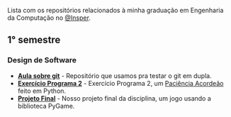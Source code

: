 Lista com os repositórios relacionados à minha graduação em Engenharia da Computação no [@Insper](https://github.com/insper).

## 1° semestre

### Design de Software

- **[Aula sobre git](https://github.com/pedrofracassi/insper-dessoft-git)** - Repositório que usamos pra testar o git em dupla.
- **[Exercício Programa 2](https://github.com/pedrofracassi/insper-dessoft-ep2)** - Exercício Programa 2, um [Paciência Acordeão](https://bicyclecards.com/how-to-play/accordion/) feito em Python.
- **[Projeto Final](https://github.com/pedrofracassi/insper-dessoft-projeto-final)** - Nosso projeto final da disciplina, um jogo usando a biblioteca PyGame.
